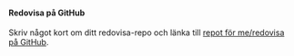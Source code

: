 #### Redovisa på GitHub

Skriv något kort om ditt redovisa-repo och länka till [repot för me/redovisa på GitHub](https://github.com/freddyph/designv2).
